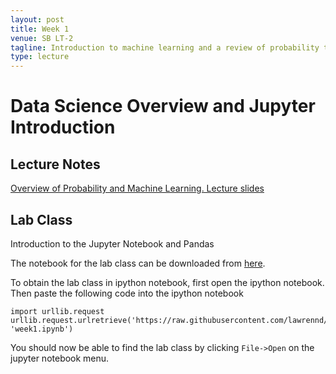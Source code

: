 ```yaml
---
layout: post
title: Week 1
venue: SB LT-2
tagline: Introduction to machine learning and a review of probability theory
type: lecture
---
```


Data Science Overview and Jupyter Introduction
==============================================

Lecture Notes
-------------

[Overview of Probability and Machine Learning. Lecture slides](./assets/w1_probability.pdf)

Lab Class
---------

Introduction to the Jupyter Notebook and Pandas

The notebook for the lab class can be downloaded from
[here](http://nbviewer.ipython.org/github/lawrennd/mlai2015/blob/master/week1.ipynb).

To obtain the lab class in ipython notebook, first open the ipython
notebook. Then paste the following code into the ipython notebook

    import urllib.request
    urllib.request.urlretrieve('https://raw.githubusercontent.com/lawrennd/mlai2015/master/week1.ipynb', 'week1.ipynb')

You should now be able to find the lab class by clicking `File->Open` on
the jupyter notebook menu.

